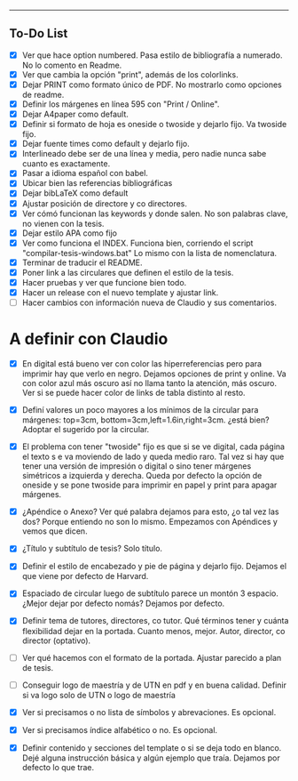 --------------------------------------------------------------------------------
## To-Do List
- [x] Ver que hace option numbered. Pasa estilo de bibliografía a numerado. No lo comento 
en Readme.
- [x] Ver que cambia la opción "print", además de los colorlinks. 
- [x] Dejar PRINT como formato único de PDF. No mostrarlo como opciones de readme. 
- [x] Definir los márgenes en línea 595 con "Print / Online". 
- [x] Dejar A4paper como default.
- [x] Definir si formato de hoja es oneside o twoside y dejarlo fijo. Va twoside fijo. 
- [x] Dejar fuente times como default y dejarlo fijo.
- [x] Interlineado debe ser de una línea y media, pero nadie nunca sabe cuanto es exactamente. 
- [x] Pasar a idioma español con babel.
- [x] Ubicar bien las referencias bibliográficas
- [x] Dejar bibLaTeX como default
- [x] Ajustar posición de directore y co directores.
- [x] Ver cómó funcionan las keywords y donde salen. No son palabras clave, no vienen con la tesis.
- [x] Dejar estilo APA como fijo
- [x] Ver como funciona el INDEX. Funciona bien, corriendo el script "compilar-tesis-windows.bat" Lo mismo con la lista de nomenclatura.
- [x] Terminar de traducir el README.
- [x] Poner link a las circulares que definen el estilo de la tesis.
- [x] Hacer pruebas y ver que funcione bien todo.
- [x] Hacer un release con el nuevo template y ajustar link.
- [ ] Hacer cambios con información nueva de Claudio y sus comentarios.

# A definir con Claudio
- [x] En digital está bueno ver con color las hiperreferencias pero para imprimir hay
 que verlo en negro. Dejamos opciones de print y online. Va con color azul más oscuro así 
 no llama tanto la atención, más oscuro. Ver si se puede hacer color de links de tabla 
 distinto al resto. 
- [x] Definí valores un poco mayores a los mínimos de la circular para márgenes: top=3cm,
bottom=3cm,left=1.6in,right=3cm. ¿está bien? Adoptar el sugerido por la circular. 
- [x] El problema con tener "twoside" fijo es que si se ve digital, cada página el texto s
e va moviendo de lado y queda medio raro. Tal vez si hay que tener una versión de impresión 
o digital o sino tener márgenes simétricos a izquierda y derecha. Queda por defecto la opción 
de oneside y se pone twoside para imprimir en papel y print para apagar márgenes. 
- [x] ¿Apéndice o Anexo? Ver qué palabra dejamos para esto, ¿o tal vez las dos? Porque 
entiendo no son lo mismo. Empezamos con Apéndices y vemos que dicen.
- [x] ¿Título y subtítulo de tesis? Solo título. 
- [x] Definir el estilo de encabezado y pie de página y dejarlo fijo. Dejamos el que viene 
por defecto de Harvard.
- [x] Espaciado de circular luego de subtítulo parece un montón 3 espacio. ¿Mejor dejar por 
defecto nomás? Dejamos por defecto.
- [x] Definir tema de tutores, directores, co tutor. Qué términos tener y cuánta flexibilidad 
dejar en la portada. Cuanto menos, mejor. Autor, director, co director (optativo).   
- [ ] Ver qué hacemos con el formato de la portada. Ajustar parecido a plan de tesis.
- [ ] Conseguir logo de maestría y de UTN en pdf y en buena calidad. Definir si va logo solo 
de UTN o logo de maestría
- [x] Ver si precisamos o no lista de símbolos y abrevaciones. Es opcional.
- [x] Ver si precisamos índice alfabético o no. Es opcional.
- [x] Definir contenido y secciones del template o si se deja todo en blanco. Dejé alguna instrucción básica y algún ejemplo que traía. Dejamos por defecto lo que trae.


